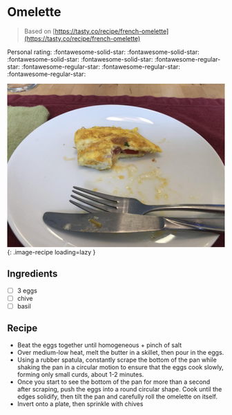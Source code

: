 <!-- Needs Manual Review -->

<!-- Do not modify sections with "AUTO-*". They are updated by make.py -->

# Omelette

> Based on [https://tasty.co/recipe/french-omelette](https://tasty.co/recipe/french-omelette)

<!-- rating=1; (User can specify rating on scale of 1-5) -->
<!-- AUTO-UserRating -->
Personal rating: :fontawesome-solid-star: :fontawesome-solid-star: :fontawesome-solid-star: :fontawesome-solid-star: :fontawesome-regular-star: :fontawesome-regular-star: :fontawesome-regular-star: :fontawesome-regular-star:
<!-- /AUTO-UserRating -->

<!-- name_image=omelette.jpeg; (User can specify image name if multiple exist) -->
<!-- AUTO-Image -->
![omelette.jpeg](./omelette.jpeg){: .image-recipe loading=lazy }
<!-- /AUTO-Image -->

## Ingredients

* [ ] 3 eggs
* [ ] chive
* [ ] basil

## Recipe

* Beat the eggs together until homogeneous + pinch of salt
* Over medium-low heat, melt the butter in a skillet, then pour in the eggs.
* Using a rubber spatula, constantly scrape the bottom of the pan while shaking the pan in a circular motion to ensure that the eggs cook slowly, forming only small curds, about 1-2 minutes.
* Once you start to see the bottom of the pan for more than a second after scraping, push the eggs into a round circular shape. Cook until the edges solidify, then tilt the pan and carefully roll the omelette on itself.
* Invert onto a plate, then sprinkle with chives
